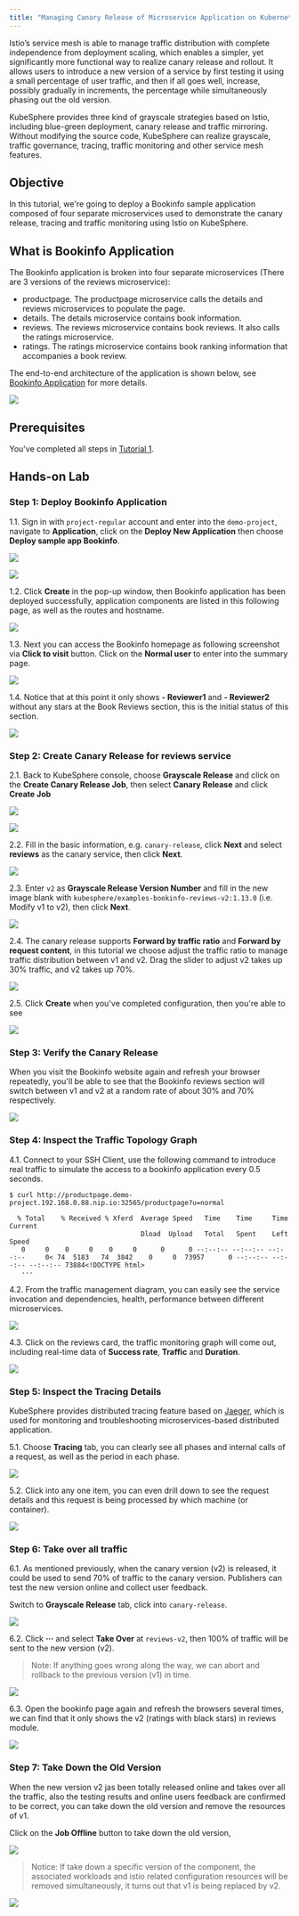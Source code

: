 ```yaml
---
title: "Managing Canary Release of Microservice Application on Kubernetes with Istio"
---
```


Istio’s service mesh is able to manage traffic distribution with complete independence from deployment scaling, which enables a simpler, yet significantly more functional way to realize canary release and rollout. It allows users to introduce a new version of a service by first testing it using a small percentage of user traffic, and then if all goes well, increase, possibly gradually in increments, the percentage while simultaneously phasing out the old version.

KubeSphere provides three kind of grayscale strategies based on Istio, including blue-green deployment, canary release and traffic mirroring. Without modifying the source code, KubeSphere can realize grayscale, traffic governance, tracing, traffic monitoring and other service mesh features.

## Objective

In this tutorial, we're going to deploy a Bookinfo sample application composed of four separate microservices used to demonstrate the canary release, tracing and traffic monitoring using Istio on KubeSphere.

## What is Bookinfo Application

The Bookinfo application is broken into four separate microservices (There are 3 versions of the reviews microservice):

- productpage. The productpage microservice calls the details and reviews microservices to populate the page.
- details. The details microservice contains book information.
- reviews. The reviews microservice contains book reviews. It also calls the ratings microservice.
- ratings. The ratings microservice contains book ranking information that accompanies a book review.

The end-to-end architecture of the application is shown below, see [Bookinfo Application](https://istio.io/docs/examples/bookinfo/) for more details.

![](https://pek3b.qingstor.com/kubesphere-docs/png/20190718152533.png)


## Prerequisites

You've completed all steps in [Tutorial 1](admin-quick-start.md).

## Hands-on Lab

### Step 1: Deploy Bookinfo Application

1.1. Sign in with `project-regular` account and enter into the `demo-project`, navigate to **Application**, click on the **Deploy New Application** then choose **Deploy sample app Bookinfo**.

![](https://pek3b.qingstor.com/kubesphere-docs/png/20190718154143.png)

![](https://pek3b.qingstor.com/kubesphere-docs/png/20190718154251.png)

1.2. Click **Create** in the pop-up window, then Bookinfo application has been deployed successfully, application components are listed in this following page, as well as the routes and hostname.

![](https://pek3b.qingstor.com/kubesphere-docs/png/20190718154424.png)

1.3. Next you can access the Bookinfo homepage as following screenshot via **Click to visit** button. Click on the **Normal user** to enter into the summary page.

![](https://pek3b.qingstor.com/kubesphere-docs/png/20190718161448.png)

1.4. Notice that at this point it only shows **- Reviewer1** and **- Reviewer2** without any stars at the Book Reviews section, this is the initial status of this section.

![](https://pek3b.qingstor.com/kubesphere-docs/png/20190718161819.png)

### Step 2: Create Canary Release for reviews service

2.1. Back to KubeSphere console, choose **Grayscale Release** and click on the **Create Canary Release Job**, then select **Canary Release** and click **Create Job**

![](https://pek3b.qingstor.com/kubesphere-docs/png/20190718162152.png)

![](https://pek3b.qingstor.com/kubesphere-docs/png/20190718162308.png)

2.2. Fill in the basic information, e.g. `canary-release`, click **Next** and select **reviews** as the canary service, then click **Next**.

![](https://pek3b.qingstor.com/kubesphere-docs/png/20190718162550.png)

2.3. Enter `v2` as **Grayscale Release Version Number** and fill in the new image blank with `kubesphere/examples-bookinfo-reviews-v2:1.13.0` (i.e. Modify v1 to v2), then click **Next**.

![](https://pek3b.qingstor.com/kubesphere-docs/png/20190718162840.png)

2.4. The canary release supports **Forward by traffic ratio** and **Forward by request content**, in this tutorial we choose adjust the traffic ratio to manage traffic distribution between v1 and v2. Drag the slider to adjust v2 takes up 30% traffic, and v2 takes up 70%.

![](https://pek3b.qingstor.com/kubesphere-docs/png/20190718163639.png)

2.5. Click **Create** when you've completed configuration, then you're able to see 

![](https://pek3b.qingstor.com/kubesphere-docs/png/20190718164216.png)

### Step 3: Verify the Canary Release

When you visit the Bookinfo website again and refresh your browser repeatedly, you'll be able to see that the Bookinfo reviews section will switch between v1 and v2 at a random rate of about 30% and 70% respectively.

![](https://pek3b.qingstor.com/kubesphere-docs/png/bookinfo-canary.gif)

### Step 4: Inspect the Traffic Topology Graph

4.1. Connect to your SSH Client, use the following command to introduce real traffic to simulate the access to a bookinfo application every 0.5 seconds.

```
$ curl http://productpage.demo-project.192.168.0.88.nip.io:32565/productpage?u=normal

  % Total    % Received % Xferd  Average Speed   Time    Time     Time  Current
                                 Dload  Upload   Total   Spent    Left  Speed
   0     0    0     0    0     0      0      0 --:--:-- --:--:-- --:--:--     0< 74  5183   74  3842    0     0  73957      0 --:--:-- --:--:-- --:--:-- 73884<!DOCTYPE html>
   ···
```

4.2. From the traffic management diagram, you can easily see the service invocation and dependencies, health, performance between different microservices.

![](https://pek3b.qingstor.com/kubesphere-docs/png/20190718170256.png)

4.3. Click on the reviews card, the traffic monitoring graph will come out, including real-time data of **Success rate**, **Traffic** and **Duration**.

![](https://pek3b.qingstor.com/kubesphere-docs/png/20190718170727.png)

### Step 5: Inspect the Tracing Details

KubeSphere provides distributed tracing feature based on [Jaeger](https://www.jaegertracing.io/), which is used for monitoring and troubleshooting microservices-based distributed application. 

5.1. Choose **Tracing** tab, you can clearly see all phases and internal calls of a request, as well as the period in each phase.

![](https://pek3b.qingstor.com/kubesphere-docs/png/20190718171052.png)

5.2. Click into any one item, you can even drill down to see the request details and this request is being processed by which machine (or container).

![](https://pek3b.qingstor.com/kubesphere-docs/png/20190718173117.png)


### Step 6: Take over all traffic

6.1. As mentioned previously, when the canary version (v2) is released, it could be used to send 70% of traffic to the canary version. Publishers can test the new version online and collect user feedback. 

Switch to **Grayscale Release** tab, click into `canary-release`.

![](https://pek3b.qingstor.com/kubesphere-docs/png/20190718181326.png)

6.2. Click **···** and select **Take Over** at `reviews-v2`, then 100% of traffic will be sent to the new version (v2).

> Note:  If anything goes wrong along the way, we can abort and rollback to the previous version (v1) in time.

![](https://pek3b.qingstor.com/kubesphere-docs/png/20190718181413.png)

6.3. Open the bookinfo page again and refresh the browsers several times, we can find that it only shows the v2 (ratings with black stars) in reviews module.

![](https://pek3b.qingstor.com/kubesphere-docs/png/20190718235627.png)

### Step 7: Take Down the Old Version

When the new version v2 jas been totally released online and takes over all the traffic, also the testing results and online users feedback are confirmed to be correct, you can take down the old version and remove the resources of v1.

Click on the **Job Offline** button to take down the old version, 

![](https://pek3b.qingstor.com/kubesphere-docs/png/20190719001803.png)

> Notice: If take down a specific version of the component, the associated workloads and istio related configuration resources will be removed simultaneously, it turns out that v1 is being replaced by v2.

![](https://pek3b.qingstor.com/kubesphere-docs/png/20190719001945.png)

